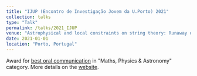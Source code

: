 ```yaml
---
title: "IJUP (Encontro de Investigação Jovem da U.Porto) 2021"
collection: talks
type: "Talk"
permalink: /talks/2021_IJUP
venue: "Astrophysical and local constraints on string theory: Runaway dilaton models"
date: 2021-01-01
location: "Porto, Portugal"
---
```


Award for [best oral communication](https://leovacher.github.io/files/certificate_IJUP.pdf) in "Maths, Physics & Astronomy" category. More details on the [website](https://www.up.pt/ijup/edicao-2021/).

